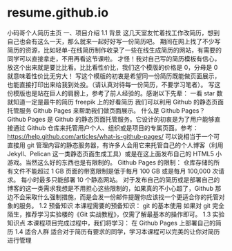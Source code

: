 # resume.github.io
小码哥个人简历主页
一、项目介绍
1.1 背景
这几天室友忙着找工作改简历，想到自己也会有这么一天，那么就来一起好好写一份简历吧。
期间在网上找了不少写简历的资源，比如轻单-在线简历制作收录了一些在线生成简历的网站，有需要的同学可以直接拿走，不用再看这节课啦。
才怪！我对自己写的简历模板有信心，放这个出来就是要比比看。比比看性价比，我们这个模版的价格是 0，分母是 0 就意味着性价比无穷大！
写这个模版的初衷是希望同一份简历既能做页面展示，也能直接打印出来给我到处投。（请认真对待每一份简历，不要学习笔者）。
写这份模版也是站在巨人的肩膀上，参考了前人经验的。感谢以下先辈：
一看 star 数就知道一定是最牛的简历
freepik 上的好看简历
我们可以利用 Github 的静态页面托管服务 Github Pages 来帮助我们做页面展示。
什么是 Github Pages？
Github Pages 是 Github 的静态页面托管服务。它设计的初衷是为了用户能够直接通过 Github 仓库来托管用户个人、组织或是项目的专属页面。参考：https://help.github.com/articles/what-is-github-pages/
可以说相当于一个可直接用 git 管理内容的静态服务器，有许多人会用它来托管自己的个人博客（利用 Jekyll、Pelican 这一类静态页面生成工具）或是在这上面发布自己的 HTML5 小游戏。当然这么好的东西也是有限制的。
Github Pages 的限制：
仓库存储的所有文件不能超过 1 GB
页面的带宽限制是低于每月 100 GB 或是每月 100,000 次请求。
每小时最多只能部署 10 个静态网站。
对于发布自己的简历或是部署自己的博客的这一类需求我想是不用担心这些限制的，如果真的不小心超了，Github 那边不会采取什么强制措施，而是会发一份邮件提醒你应该找一个更适合你的托管对象的服务。
1.2 预备知识
本课程需要的预备知识：
git 的基本使用
如果对 git 完全陌生，推荐学习实验楼的《Git 实战教程》，仅需了解最基本的操作即可。
1.3 实验知识点
本课程项目完成过程中，我们将学习：
在 Github Pages 上部署自己的简历
1.4 适合人群
适合对于简历有要求的同学，学习本课程可以完美的让你对简历进行管理
